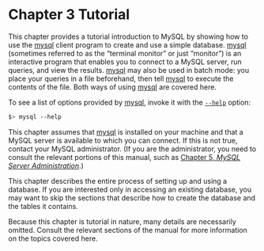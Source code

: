 # Chapter 3 Tutorial

This chapter provides a tutorial introduction to MySQL by showing how to use the [mysql](/mysql.html) client program to create and use a simple database. [mysql](/mysql.html) (sometimes referred to as the “terminal monitor” or just “monitor”) is an interactive program that enables you to connect to a MySQL server, run queries, and view the results. [mysql](/mysql.html) may also be used in batch mode: you place your queries in a file beforehand, then tell [mysql](/mysql.html) to execute the contents of the file. Both ways of using [mysql](/mysql.html) are covered here. 

To see a list of options provided by [mysql](/mysql.html), invoke it with the [`--help`](/mysql-command-options.html#option_mysql_help) option: 

```bash
$> mysql --help
```

This chapter assumes that [mysql](/mysql.html) is installed on your machine and that a MySQL server is available to which you can connect. If this is not true, contact your MySQL administrator. (If you are the administrator, you need to consult the relevant portions of this manual, such as [Chapter 5, *MySQL Server Administration*](/server-administration.html).) 

This chapter describes the entire process of setting up and using a database. If you are interested only in accessing an existing database, you may want to skip the sections that describe how to create the database and the tables it contains. 

Because this chapter is tutorial in nature, many details are necessarily omitted. Consult the relevant sections of the manual for more information on the topics covered here.
